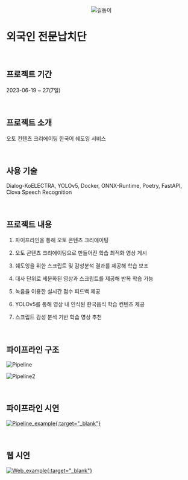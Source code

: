 <center><img src="https://drive.google.com/uc?export=view&id=1Bwqz6UGVOI04U33ITZF9y0iFnh4Fcvbk" alt="길동이" /></center>

# 외국인 전문납치단 

<br>

## 프로젝트 기간

2023-06-19 ~ 27(7일)

<br>

## 프로젝트 소개

오토 컨텐츠 크리에이팅 한국어 쉐도잉 서비스

<br>

## 사용 기술

Dialog-KoELECTRA, YOLOv5, Docker, ONNX-Runtime, Poetry, FastAPI, Clova Speech Recognition

<br>

## 프로젝트 내용

1. 파이프라인을 통해 오토 콘텐츠 크리에이팅

2. 오토 콘텐츠 크리에이팅으로 만들어진 학습 최적화 영상 게시

3. 쉐도잉을 위한 스크립트 및 감성분석 결과를 제공해 학습 보조

4. 대사 단위로 세분화된 영상과 스크립트를 제공해 반복 학습 가능

5. 녹음을 이용한 실시간 점수 피드백 제공

6. YOLOv5를 통해 영상 내 인식된 한국음식 학습 컨텐츠 제공

7. 스크립트 감성 분석 기반 학습 영상 추천

   <br>

## 파이프라인 구조

![Pipeline](https://drive.google.com/uc?export=view&id=1yiKS6p2zjAOyQ5EowsEs3OeeVwjQPZ6m)

![Pipeline2](https://drive.google.com/uc?export=view&id=1QscwIHNfeAnK0piXAndbeLXqZFyZ8pqC)

<br>

## 파이프라인 시연

[![Pipeline_example](https://drive.google.com/uc?export=view&id=1UH_watX5014rfS1PNcNemBRGOXW8Iv0F){:target="_blank"}](https://youtu.be/H4S8g4C03ug)

<br>

## 웹 시연

[![Web_example](https://drive.google.com/uc?export=view&id=1D0VfwxUmxs8WSftqEQ612jOTMJxIC1s1){:target="_blank"}](https://youtu.be/0lE5a9peFLU)
